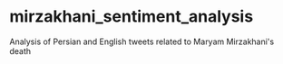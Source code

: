 # mirzakhani_sentiment_analysis
Analysis of Persian and English tweets related to Maryam Mirzakhani's death
